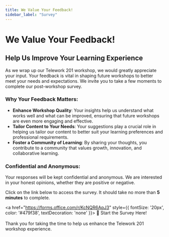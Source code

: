 ```yaml
---
title: We Value Your Feedback!
sidebar_label: "Survey"
---
```

# We Value Your Feedback!

## **Help Us Improve Your Learning Experience**

As we wrap up our Telework 201 workshop, we would greatly appreciate your input. Your feedback is vital in shaping future workshops to better meet your needs and expectations. We invite you to take a few moments to complete our post-workshop survey.

### **Why Your Feedback Matters:**
- **Enhance Workshop Quality**: Your insights help us understand what works well and what can be improved, ensuring that future workshops are even more engaging and effective.
- **Tailor Content to Your Needs**: Your suggestions play a crucial role in helping us tailor our content to better suit your learning preferences and professional requirements.
- **Foster a Community of Learning**: By sharing your thoughts, you contribute to a community that values growth, innovation, and collaborative learning.

### Confidential and Anonymous: 
Your responses will be kept confidential and anonymous. We are interested in your honest opinions, whether they are positive or negative.

Click on the link below to access the survey. It should take no more than **5 minutes** to complete.

<a href="https://forms.office.com/r/KcNQR6ApJ3" style={{ fontSize: '20px', color: '#479f38', textDecoration: 'none' }}>
  🔗 Start the Survey Here!
</a>
<br/>
<br/>
Thank you for taking the time to help us enhance the Telework 201 workshop experience.

